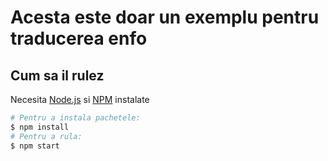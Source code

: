 # Acesta este doar un exemplu pentru traducerea enfo

## Cum sa il rulez

Necesita [Node.js](https://nodejs.org/) si [NPM](https://www.npmjs.com/) instalate

```sh
# Pentru a instala pachetele:
$ npm install
# Pentru a rula:
$ npm start
```

